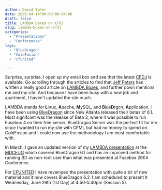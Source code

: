 ```yaml
---
author: David Epler
date: 2005-04-14T08:00:00-04:00
draft: false
title: LAMBDA Boxes on CFDJ
slug: lambda-boxes-on-cfdj
categories:
  - "Presentations"
  - "Conferences"
tags:
  - "BlueDragon"
  - "ColdFusion"
  - "cfunited"

---
```


Surprise, surprise. I open up my email box and see that the latest [CFDJ](http://sys-con.com/coldfusion/ "ColdFusion Developers Journal") is available. Go scrolling through the articles to find that [Jeff Peters](http://www.grokfusebox.com "Jeff Peters: GrokFusebox") has written a really good article on [LAMBDA Boxes](http://www.sys-con.com/story/?storyid=49181&DE=1 "CFDJ: LAMBDA Boxes"), and further down mentions me and my site. And because I have been busy with a new job and apartment, I haven't updated the site much.

<!--more-->

LAMBDA stands for **L**inux, **A**pache, **M**ySQL, and **B**lue**D**rgon, **A**pplication. I have been using [BlueDragon](http://www.newatlanta.com/products/bluedragon/index.cfm "New Atlanta: BlueDragon") since New Atlanta released their betas of 6.1. Most signifcant was the release of Beta 3, where it was possible to run Fusebox 4 on their free server. BlueDragon Server was the perfect fit for me since I wanted to run my site with CFML but had no money to spend on ColdFusion and I could now use the methodology I am most comfortable with.

In March, I gave an updated version of my [LAMBDA presentation](/presentations/lambda.pdf "PDF: LAMBDA Boxes") at the [MDCFUG](http://www.mdcfug.org "Maryland ColdFusion Users Group") which covered BlueDragon 6.1 and has an improved method for running BD as non-root user than what was presented at Fusebox 2004 Conference.

For [CFUNITED](http://www.cfunited.com "The Premier ColdFusion Technical Conference") I have revamped the presentation with quite a bit of new material and it now covers BlueDragon 6.2. I am scheduled to present it Wednesday, June 29th (1st Day) at 4:50-5:40pm (Session 5).